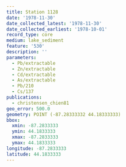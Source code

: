 ```yaml
---
title: Station 1128
date: '1978-11-30'
date_collected_latest: '1978-11-30'
date_collected_earliest: '1978-10-01'
record_type: core
medium: lake_sediment
feature: '530'
description: ''
parameters:
  - Pb/extractable
  - Zn/extractable
  - Cd/extractable
  - As/extractable
  - Pb/210
  - Cs/137
publications: 
  - christensen_chien81
geo_error: 500.0
geometry: POINT (-87.28333332 44.18333333)
bbox:
  xmin: -87.2833333
  ymin: 44.1833333
  xmax: -87.2833333
  ymax: 44.1833333
longitude: -87.2833333
latitude: 44.1833333
---
```

